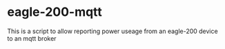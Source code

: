 # eagle-200-mqtt

This is a script to allow reporting power useage from an eagle-200 device to an mqtt broker
